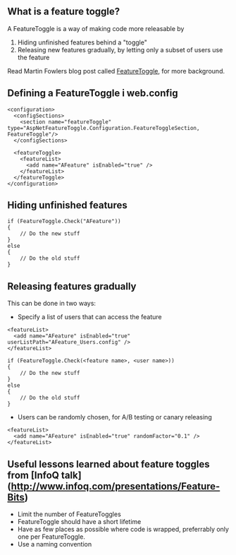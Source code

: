 ## What is a feature toggle?
A FeatureToggle is a way of making code more releasable by 

1. Hiding unfinished features behind a "toggle"
2. Releasing new features gradually, by letting only a subset of users use the feature

Read Martin Fowlers blog post called [FeatureToggle](http://martinfowler.com/bliki/FeatureToggle.html), for more background. 

## Defining a FeatureToggle i web.config
```
<configuration>
  <configSections>
    <section name="featureToggle" type="AspNetFeatureToggle.Configuration.FeatureToggleSection, FeatureToggle"/>
  </configSections>
  
  <featureToggle>
    <featureList>
      <add name="AFeature" isEnabled="true" />
    </featureList>
  </featureToggle>
</configuration>
```

## Hiding unfinished features
```
if (FeatureToggle.Check("AFeature"))
{
    // Do the new stuff
}
else
{
    // Do the old stuff
}
```

## Releasing features gradually
This can be done in two ways:

* Specify a list of users that can access the feature
```
<featureList>
  <add name="AFeature" isEnabled="true" userListPath="AFeature_Users.config" />
</featureList>

if (FeatureToggle.Check(<feature name>, <user name>))
{
    // Do the new stuff
}
else
{
    // Do the old stuff
}
```


* Users can be randomly chosen, for A/B testing or canary releasing
```
<featureList>
  <add name="AFeature" isEnabled="true" randomFactor="0.1" />
</featureList>
```


## Useful lessons learned about feature toggles from [InfoQ talk] (http://www.infoq.com/presentations/Feature-Bits)
* Limit the number of FeatureToggles 
* FeatureToggle should have a short lifetime
* Have as few places as possible where code is wrapped, preferrably only one per FeatureToggle.
* Use a naming convention 